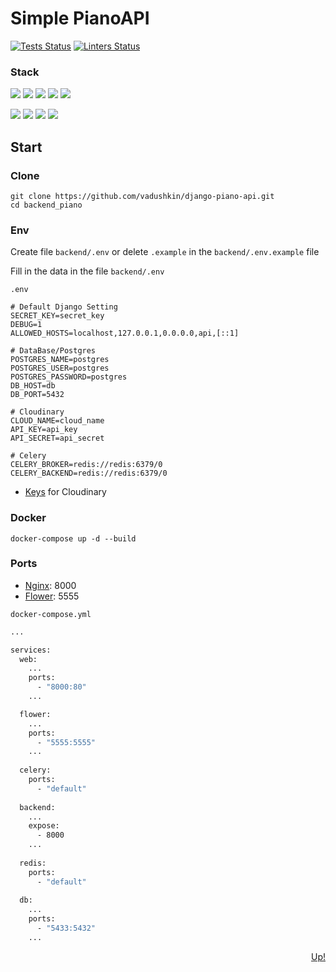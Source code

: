 <a name="readme-top"></a>

# Simple PianoAPI

[![Tests Status][run-tests]][run-tests-url]
[![Linters Status][run-linters]][run-linters-url]

### Stack

![](https://img.shields.io/badge/python-3.10.6-blue)
![](https://img.shields.io/badge/django-4.1.5-blue)
![](https://img.shields.io/badge/django--rest--framework-3.14.0-blue)
![](https://img.shields.io/badge/celery-5.2.7-blue)
![](https://img.shields.io/badge/pyjwt-2.6.0-blue)
<br>

![](https://img.shields.io/badge/mypy-0.991-blue)
![](https://img.shields.io/badge/black-22.12.0-blue)
![](https://img.shields.io/badge/flake8-6.0.0-blue)
![](https://img.shields.io/badge/autoflake-2.0.0-blue)

Start
-----

### Clone

```shell
git clone https://github.com/vadushkin/django-piano-api.git
cd backend_piano
```

### Env

Create file `backend/.env` or delete `.example` in the `backend/.env.example` file

Fill in the data in the file `backend/.env`

`.env`

```dotenv
# Default Django Setting
SECRET_KEY=secret_key
DEBUG=1
ALLOWED_HOSTS=localhost,127.0.0.1,0.0.0.0,api,[::1]

# DataBase/Postgres
POSTGRES_NAME=postgres
POSTGRES_USER=postgres
POSTGRES_PASSWORD=postgres
DB_HOST=db
DB_PORT=5432

# Cloudinary
CLOUD_NAME=cloud_name
API_KEY=api_key
API_SECRET=api_secret

# Celery
CELERY_BROKER=redis://redis:6379/0
CELERY_BACKEND=redis://redis:6379/0

```

* [Keys](https://cloudinary.com/) for Cloudinary

### Docker

```docker
docker-compose up -d --build
```

### Ports

* [Nginx](http://localhost:8000/): 8000
* [Flower](http://localhost:5555/): 5555

```docker-compose.yml```

```dockerfile
...

services:
  web:
    ...
    ports:
      - "8000:80"
    ...

  flower:
    ...
    ports:
      - "5555:5555"
    ...
   
  celery:
    ports:
      - "default"
  
  backend:
    ...
    expose:
      - 8000
    ...
    
  redis:
    ports:
      - "default"
    
  db:
    ...
    ports:
      - "5433:5432"
    ...
```

[run-tests]: https://github.com/vadushkin/django-piano-api/actions/workflows/run-tests.yml/badge.svg
[run-tests-url]: https://github.com/vadushkin/django-piano-api/actions
[run-linters]: https://github.com/vadushkin/django-piano-api/actions/workflows/run-linters.yml/badge.svg
[run-linters-url]: https://github.com/vadushkin/django-piano-api/actions


<p align="right"><a href="#readme-top">Up!</a></p>
